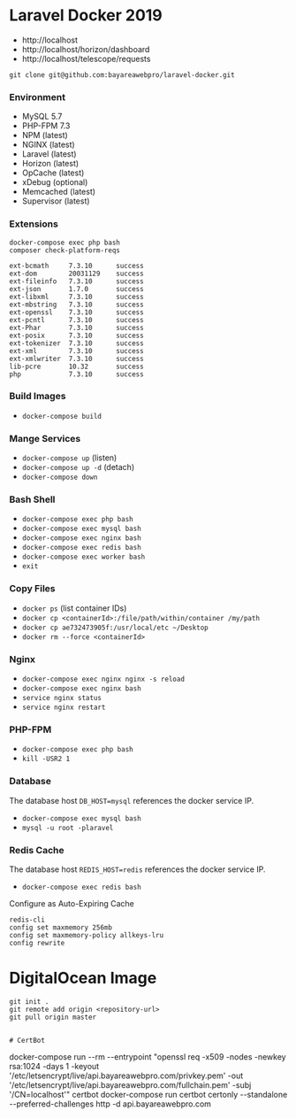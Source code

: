 # Laravel Docker 2019
- http://localhost
- http://localhost/horizon/dashboard
- http://localhost/telescope/requests

`git clone git@github.com:bayareawebpro/laravel-docker.git`

### Environment
- MySQL 5.7
- PHP-FPM 7.3
- NPM (latest)
- NGINX (latest)
- Laravel (latest)
- Horizon (latest)
- OpCache (latest)
- xDebug (optional)
- Memcached (latest)
- Supervisor (latest)

### Extensions
```
docker-compose exec php bash
composer check-platform-reqs
```

```
ext-bcmath     7.3.10      success  
ext-dom        20031129    success  
ext-fileinfo   7.3.10      success  
ext-json       1.7.0       success  
ext-libxml     7.3.10      success  
ext-mbstring   7.3.10      success  
ext-openssl    7.3.10      success  
ext-pcntl      7.3.10      success  
ext-Phar       7.3.10      success  
ext-posix      7.3.10      success  
ext-tokenizer  7.3.10      success  
ext-xml        7.3.10      success  
ext-xmlwriter  7.3.10      success  
lib-pcre       10.32       success  
php            7.3.10      success  
```

### Build Images
- `docker-compose build`

### Mange Services
- `docker-compose up` (listen)
- `docker-compose up -d` (detach)
- `docker-compose down` 

### Bash Shell
- `docker-compose exec php bash`
- `docker-compose exec mysql bash`
- `docker-compose exec nginx bash`
- `docker-compose exec redis bash`
- `docker-compose exec worker bash`
- `exit`

### Copy Files
- `docker ps` (list container IDs)
- `docker cp <containerId>:/file/path/within/container /my/path`
- `docker cp ae732473905f:/usr/local/etc ~/Desktop`
- `docker rm --force <containerId>`

### Nginx
- `docker-compose exec nginx nginx -s reload`
- `docker-compose exec nginx bash`
- `service nginx status`
- `service nginx restart`

### PHP-FPM
- `docker-compose exec php bash`
- `kill -USR2 1`

### Database
The database host `DB_HOST=mysql` references the docker service IP.

- `docker-compose exec mysql bash`
- `mysql -u root -plaravel`

### Redis Cache
The database host `REDIS_HOST=redis` references the docker service IP.

- `docker-compose exec redis bash`

Configure as Auto-Expiring Cache
```
redis-cli
config set maxmemory 256mb
config set maxmemory-policy allkeys-lru
config rewrite
```

# DigitalOcean Image
```
git init .
git remote add origin <repository-url>
git pull origin master


# CertBot
```
docker-compose run --rm --entrypoint "openssl req -x509 -nodes -newkey rsa:1024 -days 1 -keyout '/etc/letsencrypt/live/api.bayareawebpro.com/privkey.pem' -out '/etc/letsencrypt/live/api.bayareawebpro.com/fullchain.pem' -subj '/CN=localhost'" certbot
docker-compose run certbot certonly --standalone --preferred-challenges http -d api.bayareawebpro.com
```